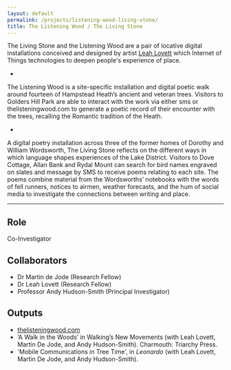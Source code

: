 ```yaml
---
layout: default
permalink: /projects/listening-wood-living-stone/
title: The Listening Wood / The Living Stone
---
```


The Living Stone and the Listening Wood are a pair of locative digital installations conceived and designed by artist [Leah Lovett](http://www.leahlovett.co.uk/) which Internet of Things technologies to deepen people's experience of place.

*

The Listening Wood is a site-specific installation and digital poetic walk around fourteen of Hampstead Heath’s ancient and veteran trees. Visitors to Golders Hill Park are able to interact with the work via either sms or thelisteningwood.com to generate a poetic record of their encounter with the trees, recalling the Romantic tradition of the Heath.

*

A digital poetry installation across three of the former homes of Dorothy and William Wordsworth, The Living Stone reflects on the different ways in which language shapes experiences of the Lake District. Visitors to Dove Cottage, Allan Bank and Rydal Mount can search for bird names engraved on slates and message by SMS to receive poems relating to each site. The poems combine material from the Wordsworths’ notebooks with the words of fell runners, notices to airmen, weather forecasts, and the hum of social media to investigate the connections between writing and place.

---

## Role 

Co-Investigator

## Collaborators

- Dr Martin de Jode (Research Fellow)
- Dr Leah Lovett (Research Fellow)
- Professor Andy Hudson-Smith (Principal Investigator)


## Outputs

- [thelisteningwood.com](https://thelisteningwood.com)
- ‘A Walk in the Woods’ in Walking’s New Movements (with Leah Lovett, Martin De Jode, and Andy Hudson-Smith). Charmouth: Triarchy Press.
- 'Mobile Communications in Tree Time', in _Leonardo_ (with Leah Lovett, Martin De Jode, and Andy Hudson-Smith).

